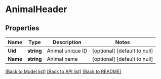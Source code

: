 # AnimalHeader

## Properties
Name | Type | Description | Notes
------------ | ------------- | ------------- | -------------
**Uid** | **string** | Animal unique ID | [optional] [default to null]
**Name** | **string** | Animal name | [optional] [default to null]

[[Back to Model list]](../README.md#documentation-for-models) [[Back to API list]](../README.md#documentation-for-api-endpoints) [[Back to README]](../README.md)


